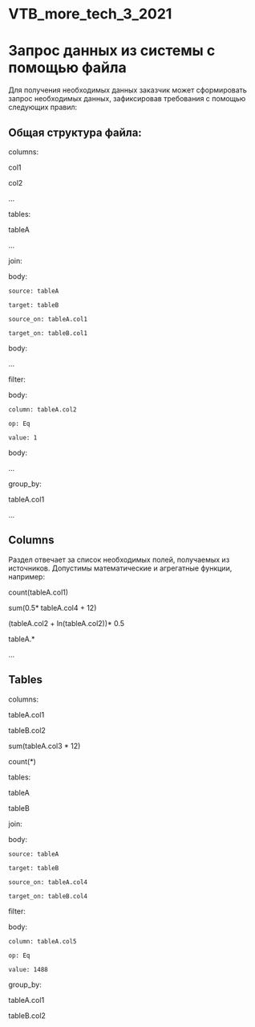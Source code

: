 # VTB_more_tech_3_2021

# Запрос данных из системы с помощью файла
Для получения необходимых данных заказчик может сформировать запрос необходимых данных, зафиксировав требования с помощью следующих правил:

## Общая структура файла:

columns:

  col1
  
  col2
  
  ...
  
tables:

  tableA
  
  ...
  
join:

  body:
  
    source: tableA
    
    target: tableB
    
    source_on: tableA.col1
    
    target_on: tableB.col1 
    
  body:
  
  ...
  
filter:

  body:
  
    column: tableA.col2
    
    op: Eq
    
    value: 1
    
  body:
  
  ...
  
group_by:

  tableA.col1
  
  ...
  

## Columns
Раздел отвечает за список необходимых полей, получаемых из источников. Допустимы математические и агрегатные функции, например:

count(tableA.col1)

sum(0.5* tableA.col4 + 12) 

(tableA.col2 + ln(tableA.col2))* 0.5

tableA.*

...


## Tables




columns:

  tableA.col1
  
  tableB.col2
  
  sum(tableA.col3 * 12)
  
  count(*)
  
tables:

  tableA
  
  tableB
  
join:

  body:
  
    source: tableA
    
    target: tableB
    
    source_on: tableA.col4
    
    target_on: tableB.col4  
    
filter:

  body:
  
    column: tableA.col5
    
    op: Eq
    
    value: 1488 
    
group_by:

  tableA.col1
  
  tableB.col2
  
